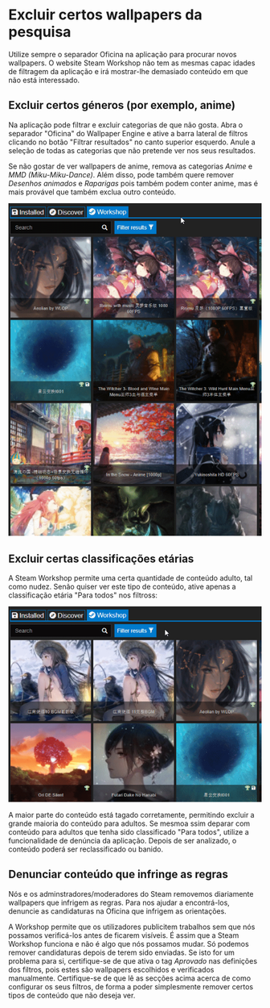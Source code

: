 # Excluir certos wallpapers da pesquisa

Utilize sempre o separador Oficina na aplicação para procurar novos wallpapers. O website Steam Workshop não tem as mesmas capac idades de filtragem da aplicação e irá mostrar-lhe demasiado conteúdo em que não está interessado.

## Excluir certos géneros (por exemplo, anime)

Na aplicação pode filtrar e excluir categorias de que não gosta. Abra o separador "Oficina" do Wallpaper Engine e ative a barra lateral de filtros clicando no botão "Filtrar resultados" no canto superior esquerdo. Anule a seleção de todas as categorias que não pretende ver nos seus resultados.

Se não gostar de ver wallpapers de anime, remova as categorias *Anime* e *MMD (Miku-Miku-Dance)*. Além disso, pode também quere remover *Desenhos animados* e *Raparigas* pois também podem conter anime, mas é mais provável que também exclua outro conteúdo.

![Anule a seleção de todas as categorias de que não gosta na barra lateral de filtros](./categories.gif)

## Excluir certas classificações etárias

A Steam Workshop permite uma certa quantidade de conteúdo adulto, tal como nudez. Senão quiser ver este tipo de conteúdo, ative apenas a classificação etária "Para todos" nos filtross:

![Anule a seleção das classificações etárias "Adultos" and "Questionável" na barra lateral de filtros](./ageratings.gif)

A maior parte do conteúdo está tagado corretamente, permitindo excluir a grande maioria do conteúdo para adultos. Se mesmoa ssim deparar com conteúdo para adultos que tenha sido classificado "Para todos", utilize a funcionalidade de denúncia da aplicação. Depois de ser analizado, o conteúdo poderá ser reclassificado ou banido.

## Denunciar conteúdo que infringe as regras

Nós e os adminstradores/moderadores do Steam removemos diariamente wallpapers que infrigem as regras. Para nos ajudar a encontrá-los, denuncie as candidaturas na Oficina que infrigem as orientações.

A Workshop permite que os utilizadores publicitem trabalhos sem que nós possamos verificá-los antes de ficarem visíveis. É assim que a Steam Workshop funciona e não é algo que nós possamos mudar. Só podemos remover candidaturas depois de terem sido enviadas. Se isto for um problema para si, certifique-se de que ativa o tag *Aprovado* nas definições dos filtros, pois estes são wallpapers escolhidos e verificados manualmente. Certifique-se de que lê as secções acima acerca de como configurar os seus filtros, de forma a poder simplesmente remover certos tipos de conteúdo que não deseja ver.